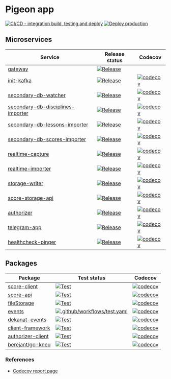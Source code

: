 # Pigeon app
[![CI/CD - integration build, testing and deploy](https://github.com/kneu-messenger-pigeon/pigeon-app/actions/workflows/ci-cd.yaml/badge.svg)](https://github.com/kneu-messenger-pigeon/pigeon-app/actions/workflows/ci-cd.yaml)
[![Deploy production](https://github.com/kneu-messenger-pigeon/pigeon-app/actions/workflows/production-deploy.yaml/badge.svg)](https://github.com/kneu-messenger-pigeon/pigeon-app/actions/workflows/production-deploy.yaml)

## Microservices
[comment]: <> (Start service list)

| Service | Release status | Codecov |
|---------|----------------|---------|
| [gateway](https://github.com/kneu-messenger-pigeon/gateway) | [![Release](https://github.com/kneu-messenger-pigeon/gateway/actions/workflows/release.yaml/badge.svg)](https://github.com/kneu-messenger-pigeon/gateway/actions/workflows/release.yaml) |  |
| [init-kafka](https://github.com/kneu-messenger-pigeon/init-kafka) | [![Release](https://github.com/kneu-messenger-pigeon/init-kafka/actions/workflows/release.yaml/badge.svg)](https://github.com/kneu-messenger-pigeon/init-kafka/actions/workflows/release.yaml) | [![codecov](https://codecov.io/gh/kneu-messenger-pigeon/init-kafka/branch/main/graph/badge.svg?token=6MFQNOFBIT)](https://codecov.io/gh/kneu-messenger-pigeon/init-kafka) |
| [secondary-db-watcher](https://github.com/kneu-messenger-pigeon/secondary-db-watcher) | [![Release](https://github.com/kneu-messenger-pigeon/secondary-db-watcher/actions/workflows/release.yaml/badge.svg)](https://github.com/kneu-messenger-pigeon/secondary-db-watcher/actions/workflows/release.yaml) | [![codecov](https://codecov.io/gh/kneu-messenger-pigeon/secondary-db-watcher/branch/main/graph/badge.svg?token=HYI5IYUXND)](https://codecov.io/gh/kneu-messenger-pigeon/secondary-db-watcher) |
| [secondary-db-disciplines-importer](https://github.com/kneu-messenger-pigeon/secondary-db-disciplines-importer) | [![Release](https://github.com/kneu-messenger-pigeon/secondary-db-disciplines-importer/actions/workflows/release.yaml/badge.svg)](https://github.com/kneu-messenger-pigeon/secondary-db-disciplines-importer/actions/workflows/release.yaml) | [![codecov](https://codecov.io/gh/kneu-messenger-pigeon/secondary-db-disciplines-importer/branch/main/graph/badge.svg?token=GEAF4VU2NV)](https://codecov.io/gh/kneu-messenger-pigeon/secondary-db-disciplines-importer) |
| [secondary-db-lessons-importer](https://github.com/kneu-messenger-pigeon/secondary-db-lessons-importer) | [![Release](https://github.com/kneu-messenger-pigeon/secondary-db-lessons-importer/actions/workflows/release.yaml/badge.svg)](https://github.com/kneu-messenger-pigeon/secondary-db-lessons-importer/actions/workflows/release.yaml) | [![codecov](https://codecov.io/gh/kneu-messenger-pigeon/secondary-db-lessons-importer/branch/main/graph/badge.svg?token=ZTYOWR0HRO)](https://codecov.io/gh/kneu-messenger-pigeon/secondary-db-lessons-importer) |
| [secondary-db-scores-importer](https://github.com/kneu-messenger-pigeon/secondary-db-scores-importer) | [![Release](https://github.com/kneu-messenger-pigeon/secondary-db-scores-importer/actions/workflows/release.yaml/badge.svg)](https://github.com/kneu-messenger-pigeon/secondary-db-scores-importer/actions/workflows/release.yaml) | [![codecov](https://codecov.io/gh/kneu-messenger-pigeon/secondary-db-scores-importer/branch/main/graph/badge.svg?token=GFH2336CCW)](https://codecov.io/gh/kneu-messenger-pigeon/secondary-db-scores-importer) |
| [realtime-capture](https://github.com/kneu-messenger-pigeon/realtime-capture) | [![Release](https://github.com/kneu-messenger-pigeon/realtime-changes-event-sender/actions/workflows/release.yaml/badge.svg)](https://github.com/kneu-messenger-pigeon/realtime-changes-event-sender/actions/workflows/release.yaml) | [![codecov](https://codecov.io/gh/kneu-messenger-pigeon/realtime-capture/graph/badge.svg?token=3XFR44LX9B)](https://codecov.io/gh/kneu-messenger-pigeon/realtime-capture) |
| [realtime-importer](https://github.com/kneu-messenger-pigeon/realtime-importer) | [![Release](https://github.com/kneu-messenger-pigeon/realtime-importer/actions/workflows/release.yaml/badge.svg)](https://github.com/kneu-messenger-pigeon/realtime-importer/actions/workflows/release.yaml) | [![codecov](https://codecov.io/gh/kneu-messenger-pigeon/realtime-importer/branch/main/graph/badge.svg?token=1N19RLKSQF)](https://codecov.io/gh/kneu-messenger-pigeon/realtime-importer) |
| [storage-writer](https://github.com/kneu-messenger-pigeon/storage-writer) | [![Release](https://github.com/kneu-messenger-pigeon/storage-writer/actions/workflows/release.yaml/badge.svg)](https://github.com/kneu-messenger-pigeon/storage-writer/actions/workflows/release.yaml) | [![codecov](https://codecov.io/gh/kneu-messenger-pigeon/storage-writer/branch/main/graph/badge.svg?token=Z3VCW3EHF7)](https://codecov.io/gh/kneu-messenger-pigeon/storage-writer) |
| [score-storage-api](https://github.com/kneu-messenger-pigeon/score-storage-api) | [![Release](https://github.com/kneu-messenger-pigeon/score-storage-api/actions/workflows/release.yaml/badge.svg)](https://github.com/kneu-messenger-pigeon/score-storage-api/actions/workflows/release.yaml) | [![codecov](https://codecov.io/gh/kneu-messenger-pigeon/score-storage-api/branch/main/graph/badge.svg?token=JV3ANYCWB0)](https://codecov.io/gh/kneu-messenger-pigeon/score-storage-api) |
| [authorizer](https://github.com/kneu-messenger-pigeon/authorizer) | [![Release](https://github.com/kneu-messenger-pigeon/authorizer/actions/workflows/release.yaml/badge.svg)](https://github.com/kneu-messenger-pigeon/authorizer/actions/workflows/release.yaml) | [![codecov](https://codecov.io/gh/kneu-messenger-pigeon/authorizer/branch/main/graph/badge.svg?token=VI5R8LW1AQ)](https://codecov.io/gh/kneu-messenger-pigeon/authorizer) |
| [telegram-app](https://github.com/kneu-messenger-pigeon/telegram-app) | [![Release](https://github.com/kneu-messenger-pigeon/telegram-app/actions/workflows/release.yaml/badge.svg)](https://github.com/kneu-messenger-pigeon/telegram-app/actions/workflows/release.yaml) | [![codecov](https://codecov.io/gh/kneu-messenger-pigeon/telegram-app/branch/main/graph/badge.svg?token=MFL0ALRHTI)](https://codecov.io/gh/kneu-messenger-pigeon/telegram-app) |
| [healthcheck-pinger](https://github.com/kneu-messenger-pigeon/healthcheck-pinger) | [![Release](https://github.com/kneu-messenger-pigeon/healthcheck-pinger/actions/workflows/release.yaml/badge.svg)](https://github.com/kneu-messenger-pigeon/healthcheck-pinger/actions/workflows/release.yaml) | [![codecov](https://codecov.io/github/kneu-messenger-pigeon/healthcheck-pinger/branch/main/graph/badge.svg?token=yMS8HoUIPK)](https://codecov.io/github/kneu-messenger-pigeon/healthcheck-pinger) |

[comment]: <> (End service list)

## Packages

[comment]: <> (Start packages list)

| Package | Test status | Codecov |
|---------|-------------|---------|
| [score-client](https://github.com/kneu-messenger-pigeon/score-client) | [![Test](https://github.com/kneu-messenger-pigeon/score-client/actions/workflows/test.yaml/badge.svg)](https://github.com/kneu-messenger-pigeon/score-client/actions/workflows/test.yaml) | [![codecov](https://codecov.io/gh/kneu-messenger-pigeon/score-client/branch/main/graph/badge.svg?token=GJNJLNLCCG)](https://codecov.io/gh/kneu-messenger-pigeon/score-client) |
| [score-api](https://github.com/kneu-messenger-pigeon/score-api) | [![Test](https://github.com/kneu-messenger-pigeon/score-api/actions/workflows/test.yaml/badge.svg)](https://github.com/kneu-messenger-pigeon/score-api/actions/workflows/test.yaml) | [![codecov](https://codecov.io/gh/kneu-messenger-pigeon/score-api/branch/main/graph/badge.svg?token=LJQQU7MSW9)](https://codecov.io/gh/kneu-messenger-pigeon/score-api) |
| [fileStorage](https://github.com/kneu-messenger-pigeon/fileStorage) | [![Test](https://github.com/kneu-messenger-pigeon/fileStorage/actions/workflows/test.yaml/badge.svg)](https://github.com/kneu-messenger-pigeon/fileStorage/actions/workflows/test.yaml) | [![codecov](https://codecov.io/gh/kneu-messenger-pigeon/fileStorage/branch/main/graph/badge.svg?token=XW2SKJNDJ2)](https://codecov.io/gh/kneu-messenger-pigeon/fileStorage) |
| [events](https://github.com/kneu-messenger-pigeon/events) | [![.github/workflows/test.yaml](https://github.com/kneu-messenger-pigeon/events/actions/workflows/test.yaml/badge.svg)](https://github.com/kneu-messenger-pigeon/events/actions/workflows/test.yaml) | [![codecov](https://codecov.io/gh/kneu-messenger-pigeon/events/branch/main/graph/badge.svg?token=65FYMUI8KW)](https://codecov.io/gh/kneu-messenger-pigeon/events) |
| [dekanat-events](https://github.com/kneu-messenger-pigeon/dekanat-events) | [![Test](https://github.com/kneu-messenger-pigeon/dekanat-events/actions/workflows/test.yaml/badge.svg)](https://github.com/kneu-messenger-pigeon/dekanat-events/actions/workflows/test.yaml) | [![codecov](https://codecov.io/gh/kneu-messenger-pigeon/dekanat-events/graph/badge.svg?token=ELCOmE65Vt)](https://codecov.io/gh/kneu-messenger-pigeon/dekanat-events) |
| [client-framework](https://github.com/kneu-messenger-pigeon/client-framework) | [![Test](https://github.com/kneu-messenger-pigeon/client-framework/actions/workflows/test.yaml/badge.svg)](https://github.com/kneu-messenger-pigeon/client-framework/actions/workflows/test.yaml) | [![codecov](https://codecov.io/gh/kneu-messenger-pigeon/client-framework/branch/main/graph/badge.svg?token=DJJL96ZCED)](https://codecov.io/gh/kneu-messenger-pigeon/client-framework) |
| [authorizer-client](https://github.com/kneu-messenger-pigeon/authorizer-client) | [![Test](https://github.com/kneu-messenger-pigeon/authorizer-client/actions/workflows/test.yaml/badge.svg)](https://github.com/kneu-messenger-pigeon/authorizer-client/actions/workflows/test.yaml) | [![codecov](https://codecov.io/gh/kneu-messenger-pigeon/authorizer-client/branch/main/graph/badge.svg?token=72G31R0CBU)](https://codecov.io/gh/kneu-messenger-pigeon/authorizer-client) |
| [berejant/go-kneu](https://github.com/berejant/go-kneu) | [![Test](https://github.com/berejant/go-kneu/actions/workflows/test.yaml/badge.svg)](https://github.com/berejant/go-kneu/actions/workflows/test.yaml) | [![codecov](https://codecov.io/gh/berejant/go-kneu/branch/main/graph/badge.svg?token=H5FUKIITQJ)](https://codecov.io/gh/berejant/go-kneu) |

[comment]: <> (End packages list)

### References

 - [Codecov report page](https://app.codecov.io/gh/kneu-messenger-pigeon)
